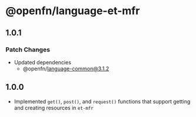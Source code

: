 # @openfn/language-et-mfr

## 1.0.1

### Patch Changes

- Updated dependencies
  - @openfn/language-common@3.1.2

## 1.0.0

- Implemented `get()`, `post()`, and `request()` functions that support getting
  and creating resources in `et-mfr`
